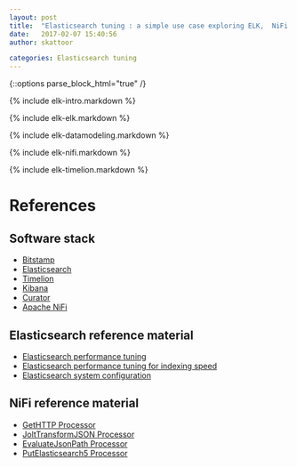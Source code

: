 ```yaml
---
layout: post
title:  "Elasticsearch tuning : a simple use case exploring ELK,  NiFi and Bitcoin"
date:   2017-02-07 15:40:56
author: skattoor

categories: Elasticsearch tuning
---
```

{::options parse_block_html="true" /}

{% include elk-intro.markdown %}

{% include elk-elk.markdown %}

{% include elk-datamodeling.markdown %}

{% include elk-nifi.markdown %}

{% include elk-timelion.markdown %}

# References

## Software stack

* [Bitstamp][bitstamp]
* [Elasticsearch][es5]
* [Timelion][timelion]
* [Kibana][kibana]
* [Curator][curator]
* [Apache NiFi][nifi]

## Elasticsearch reference material

* [Elasticsearch performance tuning][es-performance]
* [Elasticsearch performance tuning for indexing speed][es-perf-tuning]
* [Elasticsearch system configuration][es-system-tuning]

## NiFi reference material
* [GetHTTP Processor][gethttp]
* [JoltTransformJSON Processor][jolt]
* [EvaluateJsonPath Processor][jsonpath]
* [PutElasticsearch5 Processor][es5]


[bitstamp]: https://www.bitstamp.net
[elasticsearch]: https://www.elastic.co/products/elasticsearch
[nifi]: https://nifi.apache.org/
[timelion]: https://www.elastic.co/blog/timelion-timeline
[kibana]: https://www.elastic.co/products/kibana
[nifi-install]: https://nifi.apache.org/docs/nifi-docs/html/getting-started.html#downloading-and-installing-nifi
[curator]: https://www.elastic.co/guide/en/elasticsearch/client/curator/current/index.html
[curator-example]: https://www.elastic.co/guide/en/elasticsearch/client/curator/current/ex_delete_indices.html
[curator-config]: https://www.elastic.co/guide/en/elasticsearch/client/curator/current/configfile.html

[gethttp]: https://nifi.apache.org/docs/nifi-docs/components/org.apache.nifi.processors.standard.GetHTTP/
[jolt]: https://nifi.apache.org/docs/nifi-docs/components/org.apache.nifi.processors.standard.JoltTransformJSON/
[jsonpath]: https://nifi.apache.org/docs/nifi-docs/components/org.apache.nifi.processors.standard.EvaluateJsonPath/ 
[es5]: https://nifi.apache.org/docs/nifi-docs/components/org.apache.nifi.processors.elasticsearch.PutElasticsearch5/index.html
[es-performance]: https://www.elastic.co/guide/en/elasticsearch/guide/current/indexing-performance.html
[es-perf-tuning]: https://www.elastic.co/guide/en/elasticsearch/reference/master/tune-for-indexing-speed.html
[es-system-tuning]: https://www.elastic.co/guide/en/elasticsearch/reference/current/system-config.html
